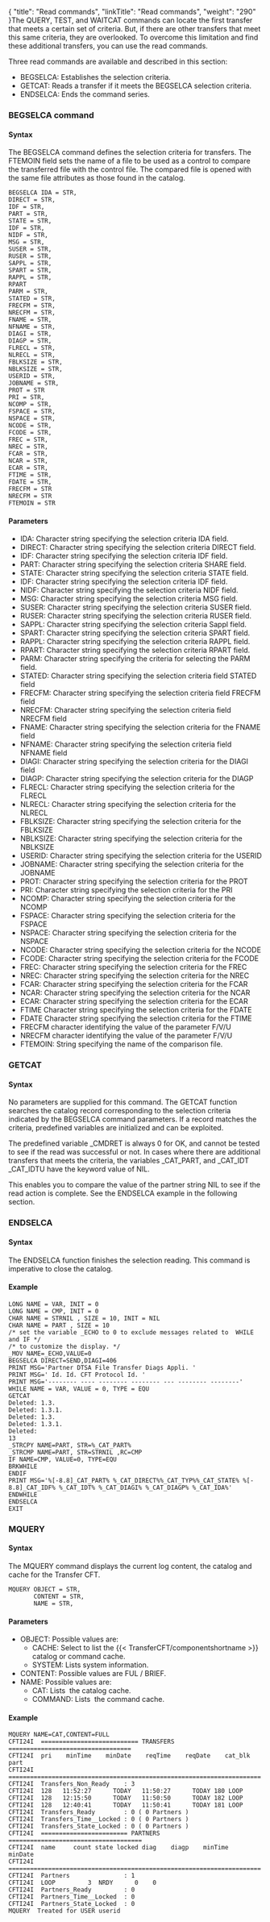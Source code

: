 {
    "title": "Read commands",
    "linkTitle": "Read commands",
    "weight": "290"
}The QUERY, TEST, and WAITCAT commands can locate the first transfer that meets a certain set of criteria. But, if there are other transfers that meet this same criteria, they are overlooked. To overcome this limitation and find these additional transfers, you can use the read commands.

Three read commands are available and described in this section:

-   BEGSELCA: Establishes the selection criteria.
-   GETCAT: Reads a transfer if it meets the BEGSELCA selection criteria.
-   ENDSELCA: Ends the command series.

### BEGSELCA command

#### Syntax

The BEGSELCA command defines the selection criteria for transfers. The FTEMOIN field sets the name of a file to be used as a control to compare the transferred file with the control file. The compared file is opened with the same file attributes as those found in the catalog.



    BEGSELCA IDA = STR,
    DIRECT = STR,
    IDF = STR,
    PART = STR,
    STATE = STR,
    IDF = STR,
    NIDF = STR,
    MSG = STR,
    SUSER = STR,
    RUSER = STR,
    SAPPL = STR,
    SPART = STR,
    RAPPL = STR,
    RPART
    PARM = STR,
    STATED = STR,
    FRECFM = STR,
    NRECFM = STR,
    FNAME = STR,
    NFNAME = STR,
    DIAGI = STR,
    DIAGP = STR,
    FLRECL = STR,
    NLRECL = STR,
    FBLKSIZE = STR,
    NBLKSIZE = STR,
    USERID = STR,
    JOBNAME = STR,
    PROT = STR
    PRI = STR,
    NCOMP = STR,
    FSPACE = STR,
    NSPACE = STR,
    NCODE = STR,
    FCODE = STR,
    FREC = STR,
    NREC = STR,
    FCAR = STR,
    NCAR = STR,
    ECAR = STR,
    FTIME = STR,
    FDATE = STR,
    FRECFM = STR
    NRECFM = STR
    FTEMOIN = STR

#### Parameters

-   IDA: Character string specifying the selection criteria IDA field.
-   DIRECT: Character string specifying the selection criteria DIRECT field.
-   IDF: Character string specifying the selection criteria IDF field.
-   PART: Character string specifying the selection criteria SHARE field.
-   STATE: Character string specifying the selection criteria STATE field.
-   IDF: Character string specifying the selection criteria IDF field.
-   NIDF: Character string specifying the selection criteria NIDF field.
-   MSG: Character string specifying the selection criteria MSG field.
-   SUSER: Character string specifying the selection criteria SUSER field.
-   RUSER: Character string specifying the selection criteria RUSER field.
-   SAPPL: Character string specifying the selection criteria Sappl field.
-   SPART: Character string specifying the selection criteria SPART field.
-   RAPPL: Character string specifying the selection criteria RAPPL field.
-   RPART: Character string specifying the selection criteria RPART field.
-   PARM: Character string specifying the criteria for selecting the PARM field.
-   STATED: Character string specifying the selection criteria field STATED field
-   FRECFM: Character string specifying the selection criteria field FRECFM field
-   NRECFM: Character string specifying the selection criteria field NRECFM field
-   FNAME: Character string specifying the selection criteria for the FNAME field
-   NFNAME: Character string specifying the selection criteria field NFNAME field
-   DIAGI: Character string specifying the selection criteria for the DIAGI field
-   DIAGP: Character string specifying the selection criteria for the DIAGP
-   FLRECL: Character string specifying the selection criteria for the FLRECL
-   NLRECL: Character string specifying the selection criteria for the NLRECL
-   FBLKSIZE: Character string specifying the selection criteria for the FBLKSIZE
-   NBLKSIZE: Character string specifying the selection criteria for the NBLKSIZE
-   USERID: Character string specifying the selection criteria for the USERID
-   JOBNAME: Character string specifying the selection criteria for the JOBNAME
-   PROT: Character string specifying the selection criteria for the PROT
-   PRI: Character string specifying the selection criteria for the PRI
-   NCOMP: Character string specifying the selection criteria for the NCOMP
-   FSPACE: Character string specifying the selection criteria for the FSPACE
-   NSPACE: Character string specifying the selection criteria for the NSPACE
-   NCODE: Character string specifying the selection criteria for the NCODE
-   FCODE: Character string specifying the selection criteria for the FCODE
-   FREC: Character string specifying the selection criteria for the FREC
-   NREC: Character string specifying the selection criteria for the NREC
-   FCAR: Character string specifying the selection criteria for the FCAR
-   NCAR: Character string specifying the selection criteria for the NCAR
-   ECAR: Character string specifying the selection criteria for the ECAR
-   FTIME Character string specifying the selection criteria for the FDATE
-   FDATE Character string specifying the selection criteria for the FTIME
-   FRECFM character identifying the value of the parameter F/V/U
-   NRECFM character identifying the value of the parameter F/V/U
-   FTEMOIN: String specifying the name of the comparison file.

### GETCAT

#### Syntax

No parameters are supplied for this command. The GETCAT function searches the catalog record corresponding to the selection criteria indicated by the BEGSELCA command parameters. If a record matches the criteria, predefined variables are initialized and can be exploited.

The predefined variable \_CMDRET is always 0 for OK, and cannot be tested to see if the read was successful or not. In cases where there are additional transfers that meets the criteria, the variables \_CAT\_PART, and \_CAT\_IDT \_CAT\_IDTU have the keyword value of NIL.

This enables you to compare the value of the partner string NIL to see if the read action is complete. See the ENDSELCA example in the following section.

### ENDSELCA

#### Syntax

The ENDSELCA function finishes the selection reading. This command is imperative to close the catalog.

#### Example



    LONG NAME = VAR, INIT = 0
    LONG NAME = CMP, INIT = 0
    CHAR NAME = STRNIL , SIZE = 10, INIT = NIL
    CHAR NAME = PART , SIZE = 10
    /* set the variable _ECHO to 0 to exclude messages related to  WHILE and IF */
    /* to customize the display. */
    _MOV NAME=_ECHO,VALUE=0
    BEGSELCA DIRECT=SEND,DIAGI=406
    PRINT MSG='Partner DTSA File Transfer Diags Appli. '
    PRINT MSG=' Id. Id. CFT Protocol Id. '
    PRINT MSG='-------- ---- -------- -------- --- -------- --------'
    WHILE NAME = VAR, VALUE = 0, TYPE = EQU
    GETCAT
    Deleted: 1.3.
    Deleted: 1.3.1.
    Deleted: 1.3.
    Deleted: 1.3.1.
    Deleted:
    13
    _STRCPY NAME=PART, STR=%_CAT_PART%
    _STRCMP NAME=PART, STR=STRNIL ,RC=CMP
    IF NAME=CMP, VALUE=0, TYPE=EQU
    BRKWHILE
    ENDIF
    PRINT MSG='%[-8.8]_CAT_PART% %_CAT_DIRECT%%_CAT_TYP%%_CAT_STATE% %[-
    8.8]_CAT_IDF% %_CAT_IDT% %_CAT_DIAGI% %_CAT_DIAGP% %_CAT_IDA%'
    ENDWHILE
    ENDSELCA
    EXIT

### MQUERY

#### Syntax

The MQUERY command displays the current log content, the catalog and cache for the Transfer CFT.



    MQUERY OBJECT = STR,
           CONTENT = STR,
           NAME = STR,

#### Parameters

-   OBJECT: Possible values ​​are:
    -   CACHE: Select to list the {{< TransferCFT/componentshortname >}} catalog or command cache.
    -   SYSTEM: Lists system information.
-   CONTENT: Possible values ​​are FUL / BRIEF.
-   NAME: Possible values ​​are:
    -   CAT: Lists  the catalog cache.
    -   COMMAND: Lists  the command cache.

#### Example



    MQUERY NAME=CAT,CONTENT=FULL
    CFTI24I  =========================== TRANSFERS ==================================
    CFTI24I  pri    minTime    minDate    reqTime    reqDate    cat_blk part
    CFTI24I  ======================================================================
    CFTI24I  Transfers_Non_Ready    : 3
    CFTI24I  128   11:52:27      TODAY   11:50:27      TODAY 180 LOOP
    CFTI24I  128   12:15:50      TODAY   11:50:50      TODAY 182 LOOP
    CFTI24I  128   12:40:41      TODAY   11:50:41      TODAY 181 LOOP
    CFTI24I  Transfers_Ready        : 0 ( 0 Partners )
    CFTI24I  Transfers_Time__Locked : 0 ( 0 Partners )
    CFTI24I  Transfers_State_Locked : 0 ( 0 Partners )
    CFTI24I  ======================== PARTNERS =====================================
    CFTI24I  name     count state locked diag    diagp    minTime    minDate
    CFTI24I  ======================================================================
    CFTI24I  Partners               : 1
    CFTI24I  LOOP         3  NRDY      0    0
    CFTI24I  Partners_Ready         : 0
    CFTI24I  Partners_Time__Locked  : 0
    CFTI24I  Partners_State_Locked  : 0
    MQUERY  Treated for USER userid
